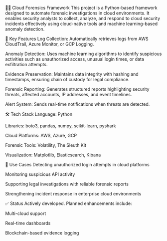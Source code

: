 🕵️‍♂️ Cloud Forensics Framework
This project is a Python-based framework designed to automate forensic investigations in cloud environments. It enables security analysts to collect, analyze, and respond to cloud security incidents effectively using cloud-native tools and machine learning-based anomaly detection.

🚀 Key Features
Log Collection: Automatically retrieves logs from AWS CloudTrail, Azure Monitor, or GCP Logging.

Anomaly Detection: Uses machine learning algorithms to identify suspicious activities such as unauthorized access, unusual login times, or data exfiltration attempts.

Evidence Preservation: Maintains data integrity with hashing and timestamps, ensuring chain of custody for legal compliance.

Forensic Reporting: Generates structured reports highlighting security threats, affected accounts, IP addresses, and event timelines.

Alert System: Sends real-time notifications when threats are detected.

🛠️ Tech Stack
Language: Python

Libraries: boto3, pandas, numpy, scikit-learn, pyshark

Cloud Platforms: AWS, Azure, GCP

Forensic Tools: Volatility, The Sleuth Kit

Visualization: Matplotlib, Elasticsearch, Kibana

📂 Use Cases
Detecting unauthorized login attempts in cloud platforms

Monitoring suspicious API activity

Supporting legal investigations with reliable forensic reports

Strengthening incident response in enterprise cloud environments

✅ Status
Actively developed. Planned enhancements include:

Multi-cloud support

Real-time dashboards

Blockchain-based evidence logging
